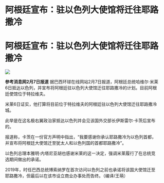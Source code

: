 # 阿根廷宣布：驻以色列大使馆将迁往耶路撒冷

# 阿根廷宣布：驻以色列大使馆将迁往耶路撒冷

![](https://inews.gtimg.com/om_bt/OWPWM0piJAXPR8dfXS3ZuyjzBo96LbC2nNmpYvrU_TKrkAA/1000)

**参考消息网2月7日报道**
据巴西环球在线网站2月7日报道，阿根廷总统哈维尔·米莱6日抵达以色列，并宣布将阿根廷驻以色列大使馆迁往耶路撒冷的计划。目前阿根廷使馆位于特拉维夫。

米莱6日证实，他打算将目前位于特拉维夫的阿根廷驻以色列大使馆迁往耶路撒冷城。

此举是在这名极右翼政治家抵达以色列并会见该国外交部长伊斯雷尔·卡茨后宣布的。

报道称，卡茨在一份官方声明中指出，“我要感谢你承认耶路撒冷为以色列首都，并宣布将阿根廷大使馆迁至犹太人和以色列国的首都耶路撒冷”。

以色列总理本雅明·内塔尼亚胡也感谢米莱的这一决定，强调米莱履行了在总统竞选期间做出的承诺。

2019年，时任巴西总统博索纳罗在首次访问以色列之前也承诺将该国大使馆迁至耶路撒冷，但最后以在该市设立商业办事处而告终。（编译/王萌）

